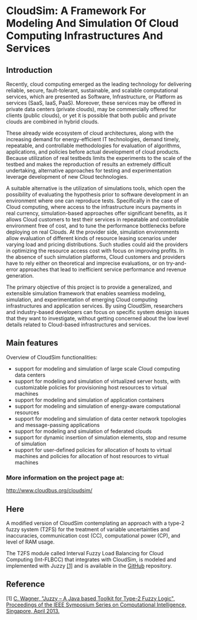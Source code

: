 # CloudSim: A Framework For Modeling And Simulation Of Cloud Computing Infrastructures And Services


## Introduction
Recently, cloud computing emerged as the leading technology for delivering reliable, secure, fault-tolerant, sustainable, and scalable computational services, which are presented as Software, Infrastructure, or Platform as services (SaaS, IaaS, PaaS). Moreover, these services may be offered in private data centers (private clouds), may be commercially offered for clients (public clouds), or yet it is possible that both public and private clouds are combined in hybrid clouds.

These already wide ecosystem of cloud architectures, along with the increasing demand for energy-efficient IT technologies, demand timely, repeatable, and controllable methodologies for evaluation of algorithms, applications, and policies before actual development of cloud products. Because utilization of real testbeds limits the experiments to the scale of the testbed and makes the reproduction of results an extremely difficult undertaking, alternative approaches for testing and experimentation leverage development of new Cloud technologies.

A suitable alternative is the utilization of simulations tools, which open the possibility of evaluating the hypothesis prior to software development in an environment where one can reproduce tests. Specifically in the case of Cloud computing, where access to the infrastructure incurs payments in real currency, simulation-based approaches offer significant benefits, as it allows Cloud customers to test their services in repeatable and controllable environment free of cost, and to tune the performance bottlenecks before deploying on real Clouds. At the provider side, simulation environments allow evaluation of different kinds of resource leasing scenarios under varying load and pricing distributions. Such studies could aid the providers in optimizing the resource access cost with focus on improving profits. In the absence of such simulation platforms, Cloud customers and providers have to rely either on theoretical and imprecise evaluations, or on try-and-error approaches that lead to inefficient service performance and revenue generation.

The primary objective of this project is to provide a generalized, and extensible simulation framework that enables seamless modeling, simulation, and experimentation of emerging Cloud computing infrastructures and application services. By using CloudSim, researchers and industry-based developers can focus on specific system design issues that they want to investigate, without getting concerned about the low level details related to Cloud-based infrastructures and services.


## Main features
Overview of CloudSim functionalities:

- support for modeling and simulation of large scale Cloud computing data centers
- support for modeling and simulation of virtualized server hosts, with customizable policies for provisioning host resources to virtual machines
- support for modeling and simulation of application containers
- support for modeling and simulation of energy-aware computational resources
- support for modeling and simulation of data center network topologies and message-passing applications
- support for modeling and simulation of federated clouds
- support for dynamic insertion of simulation elements, stop and resume of simulation
- support for user-defined policies for allocation of hosts to virtual machines and policies for allocation of host resources to virtual machines

### More information on the project page at:
http://www.cloudbus.org/cloudsim/

## Here

A modified version of CloudSim contemplating an approach with a type-2 fuzzy system (T2FS) for the treatment of variable uncertainties and inaccuracies, communication cost (CC), computational power (CP), and level of RAM usage.

The T2FS module called Interval Fuzzy Load Balancing for Cloud Computing (Int-FLBCC) that integrates with CloudSim, is modeled and implemented with Juzzy [[1]](http://juzzy.wagnerweb.net/) and is available in the [GitHub](https://github.com/brunomourapaz/Juzzy) repository.

## Reference
[1] [C. Wagner, "Juzzy – A Java based Toolkit for Type-2 Fuzzy Logic", Proceedings of the IEEE Symposium Series on Computational Intelligence, Singapore, April 2013.](http://juzzy.wagnerweb.net/)

